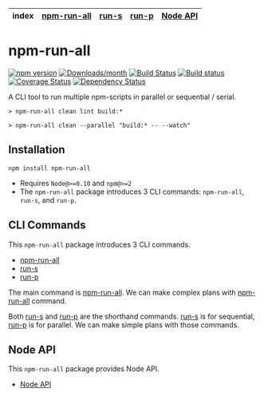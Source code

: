 | index | [npm-run-all] | [run-s] | [run-p] | [Node API] |
|-------|---------------|---------|---------|------------|

# npm-run-all

[![npm version](https://img.shields.io/npm/v/npm-run-all.svg)](https://www.npmjs.com/package/npm-run-all)
[![Downloads/month](https://img.shields.io/npm/dm/npm-run-all.svg)](https://www.npmjs.com/package/npm-run-all)
[![Build Status](https://travis-ci.org/mysticatea/npm-run-all.svg?branch=master)](https://travis-ci.org/mysticatea/npm-run-all)
[![Build status](https://ci.appveyor.com/api/projects/status/v0owd44q1r7hceir/branch/master?svg=true)](https://ci.appveyor.com/project/mysticatea/npm-run-all/branch/master)
[![Coverage Status](https://coveralls.io/repos/mysticatea/npm-run-all/badge.svg?branch=master&service=github)](https://coveralls.io/github/mysticatea/npm-run-all?branch=master)
[![Dependency Status](https://david-dm.org/mysticatea/npm-run-all.svg)](https://david-dm.org/mysticatea/npm-run-all)

A CLI tool to run multiple npm-scripts in parallel or sequential / serial.

```
> npm-run-all clean lint build:*
```

```
> npm-run-all clean --parallel "build:* -- --watch"
```

## Installation

```
npm install npm-run-all
```

- Requires `Node@>=0.10` and `npm@>=2`
- The `npm-run-all` package introduces 3 CLI commands: `npm-run-all`, `run-s`, and `run-p`.

## CLI Commands

This `npm-run-all` package introduces 3 CLI commands.

- [npm-run-all]
- [run-s]
- [run-p]

The main command is [npm-run-all].
We can make complex plans with [npm-run-all] command.

Both [run-s] and [run-p] are the shorthand commands.
[run-s] is for sequential, [run-p] is for parallel.
We can make simple plans with those commands.

## Node API

This `npm-run-all` package provides Node API.

- [Node API]


[npm-run-all]: docs/npm-run-all.md
[run-s]: docs/run-s.md
[run-p]: docs/run-p.md
[Node API]: docs/node-api.md
